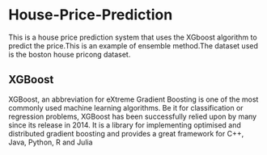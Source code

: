 # House-Price-Prediction
This is a house price prediction system that uses the XGboost algorithm to predict the price.This is an example of ensemble method.The dataset used is the boston house pricong dataset.

## XGBoost
XGBoost, an abbreviation for eXtreme Gradient Boosting is one of the most commonly used machine learning algorithms. Be it for classification or regression problems, XGBoost has been successfully relied upon by many since its release in 2014. It is a library for implementing optimised and distributed gradient boosting and provides a great framework for C++, Java, Python, R and Julia

